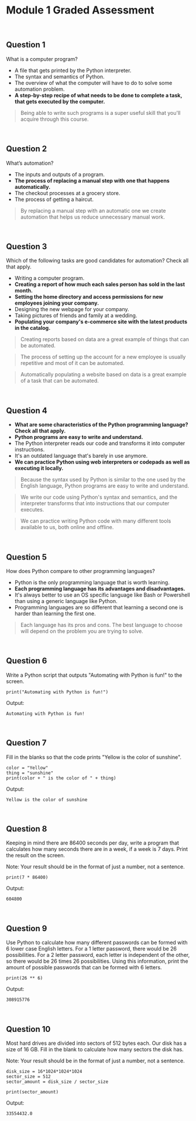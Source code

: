 # Module 1 Graded Assessment

<br>

## Question 1

What is a computer program?
* A file that gets printed by the Python interpreter.
* The syntax and semantics of Python.
* The overview of what the computer will have to do to solve some automation problem.
* **A step-by-step recipe of what needs to be done to complete a task, that gets executed by the computer.**

> Being able to write such programs is a super useful skill that you'll acquire through this course.

<br>

## Question 2

What’s automation?
* The inputs and outputs of a program.
* **The process of replacing a manual step with one that happens automatically.**
* The checkout processes at a grocery store.
* The process of getting a haircut.

> By replacing a manual step with an automatic one we create automation that helps us reduce unnecessary manual work.

<br>

## Question 3

Which of the following tasks are good candidates for automation? Check all that apply.
* Writing a computer program.
* **Creating a report of how much each sales person has sold in the last month.**
* **Setting the home directory and access permissions for new employees joining your company.**
* Designing the new webpage for your company.
* Taking pictures of friends and family at a wedding.
* **Populating your company's e-commerce site with the latest products in the catalog.**

> Creating reports based on data are a great example of things that can be automated.

> The process of setting up the account for a new employee is usually repetitive and most of it can be automated.

> Automatically populating a website based on data is a great example of a task that can be automated.

<br>

## Question 4

* **What are some characteristics of the Python programming language? Check all that apply.**
* **Python programs are easy to write and understand.**
* The Python interpreter reads our code and transforms it into computer instructions.
* It's an outdated language that's barely in use anymore.
* **We can practice Python using web interpreters or codepads as well as executing it locally.**

> Because the syntax used by Python is similar to the one used by the English language, Python programs are easy to write and understand.

> We write our code using Python's syntax and semantics, and the interpreter transforms that into instructions that our computer executes.

> We can practice writing Python code with many different tools available to us, both online and offline.

<br>

## Question 5

How does Python compare to other programming languages?
* Python is the only programming language that is worth learning.
* **Each programming language has its advantages and disadvantages.**
* It's always better to use an OS specific language like Bash or Powershell than using a generic language like Python.
* Programming languages are so different that learning a second one is harder than learning the first one.

> Each language has its pros and cons. The best language to choose will depend on the problem you are trying to solve.

<br>

## Question 6

Write a Python script that outputs "Automating with Python is fun!" to the screen.

```
print("Automating with Python is fun!")
```

Output:

```
Automating with Python is fun!
```

<br>

## Question 7

Fill in the blanks so that the code prints "Yellow is the color of sunshine".

```
color = "Yellow"
thing = "sunshine"
print(color + " is the color of " + thing)
```

Output:

```
Yellow is the color of sunshine
```

<br>

## Question 8

Keeping in mind there are 86400 seconds per day, write a program that calculates how many seconds there are in a week, if a week is 7 days. Print the result on the screen.

Note: Your result should be in the format of just a number, not a sentence.

```
print(7 * 86400)
```

Output:

```
604800
```

<br>

## Question 9

Use Python to calculate how many different passwords can be formed with 6 lower case English letters. For a 1 letter password, there would be 26 possibilities. For a 2 letter password, each letter is independent of the other, so there would be 26 times 26 possibilities. Using this information, print the amount of possible passwords that can be formed with 6 letters.

```
print(26 ** 6)
```

Output:

```
308915776
```

<br>

## Question 10

Most hard drives are divided into sectors of 512 bytes each. Our disk has a size of 16 GB. Fill in the blank to calculate how many sectors the disk has.

Note: Your result should be in the format of just a number, not a sentence.

```
disk_size = 16*1024*1024*1024
sector_size = 512
sector_amount = disk_size / sector_size

print(sector_amount)
```

Output:

```
33554432.0
```
